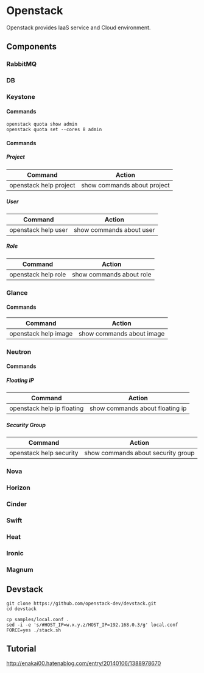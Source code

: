 # Openstack

Openstack provides IaaS service and Cloud environment.

## Components

### RabbitMQ

### DB

### Keystone

#### Commands

```
openstack quota show admin
openstack quota set --cores 8 admin
```

#### Commands

##### Project

|  Command  |  Action  |
| ---- | ---- |
|  openstack help project  |  show commands about project  |

##### User

|  Command  |  Action  |
| ---- | ---- |
|  openstack help user  |  show commands about user  |

##### Role

|  Command  |  Action  |
| ---- | ---- |
|  openstack help role  |  show commands about role  |

### Glance

#### Commands

|  Command  |  Action  |
| ---- | ---- |
|  openstack help image  |  show commands about image  |

### Neutron
#### Commands
##### Floating IP
|  Command  |  Action  |
| ---- | ---- |
|  openstack help ip floating  |  show commands about floating ip  |

##### Security Group
|  Command  |  Action  |
| ---- | ---- |
|  openstack help security  |  show commands about security group  |

### Nova
### Horizon
### Cinder
### Swift
### Heat
### Ironic
### Magnum

## Devstack

```bash=
git clone https://github.com/openstack-dev/devstack.git
cd devstack

cp samples/local.conf .
sed -i -e 's/#HOST_IP=w.x.y.z/HOST_IP=192.168.0.3/g' local.conf
FORCE=yes ./stack.sh
```

## Tutorial
http://enakai00.hatenablog.com/entry/20140106/1388978670

